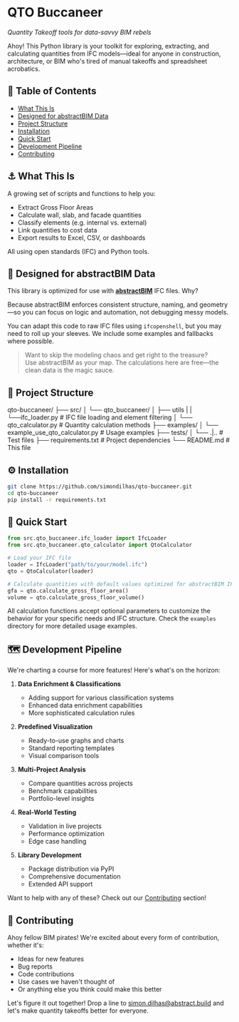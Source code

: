 # QTO Buccaneer  
*Quantity Takeoff tools for data-savvy BIM rebels*

Ahoy! This Python library is your toolkit for exploring, extracting, and calculating quantities from IFC models—ideal for anyone in construction, architecture, or BIM who's tired of manual takeoffs and spreadsheet acrobatics.

## 📑 Table of Contents
- [What This Is](#-what-this-is)
- [Designed for abstractBIM Data](#-designed-for-abstractbim-data)
- [Project Structure](#-project-structure)
- [Installation](#️-installation)
- [Quick Start](#-quick-start)
- [Development Pipeline](#-development-pipeline)
- [Contributing](#-contributing)

## ⚓ What This Is

A growing set of scripts and functions to help you:

- Extract Gross Floor Areas  
- Calculate wall, slab, and facade quantities  
- Classify elements (e.g. internal vs. external)  
- Link quantities to cost data  
- Export results to Excel, CSV, or dashboards  

All using open standards (IFC) and Python tools.

## 🧭 Designed for abstractBIM Data

This library is optimized for use with [**abstractBIM**](https://abstractbim.com) IFC files. Why?

Because abstractBIM enforces consistent structure, naming, and geometry—so you can focus on logic and automation, not debugging messy models.

You can adapt this code to raw IFC files using `ifcopenshell`, but you may need to roll up your sleeves. We include some examples and fallbacks where possible.

> Want to skip the modeling chaos and get right to the treasure?  
> Use abstractBIM as your map. The calculations here are free—the clean data is the magic sauce.

## 📁 Project Structure

qto-buccaneer/
├── src/
│ └── qto_buccaneer/
│ ├── utils
| |└──ifc_loader.py # IFC file loading and element filtering
│ └── qto_calculator.py # Quantity calculation methods
├── examples/
│ └── example_use_qto_calculator.py # Usage examples
├── tests/
│ └── .|.. # Test files
├── requirements.txt # Project dependencies
└── README.md # This file

## ⚙️ Installation

```bash
git clone https://github.com/simondilhas/qto-buccaneer.git
cd qto-buccaneer
pip install -r requirements.txt

```

## 🚀 Quick Start

```python
from src.qto_buccaneer.ifc_loader import IfcLoader
from src.qto_buccaneer.qto_calculator import QtoCalculator

# Load your IFC file
loader = IfcLoader("path/to/your/model.ifc")
qto = QtoCalculator(loader)

# Calculate quantities with default values optimized for abstractBIM IFC files
gfa = qto.calculate_gross_floor_area()
volume = qto.calculate_gross_floor_volume()
```
All calculation functions accept optional parameters to customize the behavior for your specific needs and IFC structure.
Check the `examples` directory for more detailed usage examples.

## 🗺️ Development Pipeline

We're charting a course for more features! Here's what's on the horizon:

1. **Data Enrichment & Classifications** 
   - Adding support for various classification systems
   - Enhanced data enrichment capabilities
   - More sophisticated calculation rules

2. **Predefined Visualization**
   - Ready-to-use graphs and charts
   - Standard reporting templates
   - Visual comparison tools

3. **Multi-Project Analysis**
   - Compare quantities across projects
   - Benchmark capabilities
   - Portfolio-level insights

4. **Real-World Testing**
   - Validation in live projects
   - Performance optimization
   - Edge case handling

5. **Library Development**
   - Package distribution via PyPI
   - Comprehensive documentation
   - Extended API support

Want to help with any of these? Check out our [Contributing](#-contributing) section!

## 🤝 Contributing

Ahoy fellow BIM pirates! We're excited about every form of contribution, whether it's:

- Ideas for new features
- Bug reports
- Code contributions
- Use cases we haven't thought of
- Or anything else you think could make this better

Let's figure it out together! Drop a line to simon.dilhas@abstract.build and let's make quantity takeoffs better for everyone.
